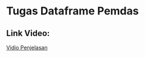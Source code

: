 # Tugas Dataframe Pemdas

## Link Video:
[Vidio Penjelasan](https://drive.google.com/file/d/1roBayaF94TbbacSAVFdGtVDn02sDWvHX/view?usp=sharing)